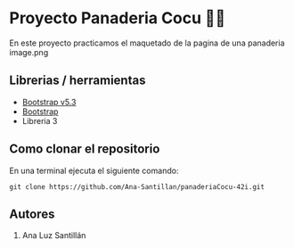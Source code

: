 # Proyecto Panaderia Cocu 🥐🥖

En este proyecto practicamos el maquetado de la pagina de una panaderia image.png

## Librerias / herramientas

- [Bootstrap v5.3](https://getbootstrap.com/)
- [Bootstrap](https://getbootstrap.com/)
- Libreria 3

## Como clonar el repositorio
En una terminal ejecuta el siguiente comando: 
```
git clone https://github.com/Ana-Santillan/panaderiaCocu-42i.git
```

## Autores

1. Ana Luz Santillán